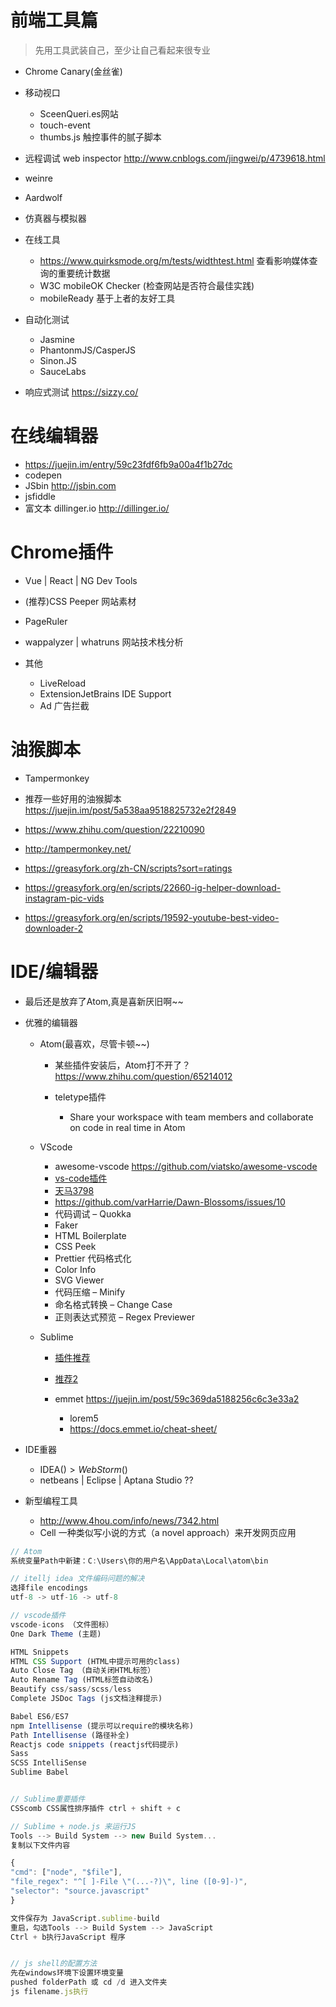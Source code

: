 # 前端工具篇

> 先用工具武装自己，至少让自己看起来很专业

- Chrome Canary(金丝雀)
- 移动视口

  - SceenQueri.es网站
  - touch-event
  - thumbs.js 触控事件的腻子脚本

- 远程调试 web inspector <http://www.cnblogs.com/jingwei/p/4739618.html>

- weinre

- Aardwolf

- 仿真器与模拟器

- 在线工具

  - <https://www.quirksmode.org/m/tests/widthtest.html> 查看影响媒体查询的重要统计数据
  - W3C mobileOK Checker (检查网站是否符合最佳实践)
  - mobileReady 基于上者的友好工具

- 自动化测试

  - Jasmine
  - PhantonmJS/CasperJS
  - Sinon.JS
  - SauceLabs



- 响应式测试 <https://sizzy.co/>


# 在线编辑器

- <https://juejin.im/entry/59c23fdf6fb9a00a4f1b27dc>
- codepen 
- JSbin http://jsbin.com
- jsfiddle
- 富文本 dillinger.io <http://dillinger.io/>

# Chrome插件

- Vue | React | NG Dev Tools
- (推荐)CSS Peeper 网站素材

- PageRuler

- wappalyzer | whatruns 网站技术栈分析

- 其他

  - LiveReload
  - ExtensionJetBrains IDE Support
  - Ad 广告拦截

# 油猴脚本

- Tampermonkey

- 推荐一些好用的油猴脚本 <https://juejin.im/post/5a538aa9518825732e2f2849>

- <https://www.zhihu.com/question/22210090>

- <http://tampermonkey.net/>

- <https://greasyfork.org/zh-CN/scripts?sort=ratings>

- <https://greasyfork.org/en/scripts/22660-ig-helper-download-instagram-pic-vids>

- <https://greasyfork.org/en/scripts/19592-youtube-best-video-downloader-2>

# IDE/编辑器

- 最后还是放弃了Atom,真是喜新厌旧啊~~
- 优雅的编辑器

  - Atom(最喜欢，尽管卡顿~~)

    - 某些插件安装后，Atom打不开了？<https://www.zhihu.com/question/65214012>
    - teletype插件

      - Share your workspace with team members and collaborate on code in real time in Atom

  - VScode

    - awesome-vscode <https://github.com/viatsko/awesome-vscode>
    - [vs-code插件](http://blog.csdn.net/u011127019/article/details/53158660)
    - [天马3798](http://blog.csdn.net/u011127019)
    - <https://github.com/varHarrie/Dawn-Blossoms/issues/10>
    - 代码调试 – Quokka
    - Faker
    - HTML Boilerplate
    - CSS Peek
    - Prettier 代码格式化
    - Color Info
    - SVG Viewer
    - 代码压缩 – Minify
    - 命名格式转换 – Change Case
    - 正则表达式预览 – Regex Previewer

  - Sublime

    - [插件推荐](http://www.jianshu.com/p/2f30ccd41165)
    - [推荐2](https://www.zhihu.com/question/37342465)
    - emmet <https://juejin.im/post/59c369da5188256c6c3e33a2>

      - lorem5
      - <https://docs.emmet.io/cheat-sheet/>

- IDE重器

  - IDEA($) > Web Storm($)
  - netbeans | Eclipse | Aptana Studio ??

- 新型编程工具

  - <http://www.4hou.com/info/news/7342.html>
  - Cell 一种类似写小说的方式（a novel approach）来开发网页应用

```javascript
// Atom
系统变量Path中新建：C:\Users\你的用户名\AppData\Local\atom\bin

// itellj idea 文件编码问题的解决
选择file encodings
utf-8 -> utf-16 -> utf-8

// vscode插件
vscode-icons （文件图标）
One Dark Theme (主题)

HTML Snippets
HTML CSS Support (HTML中提示可用的class)
Auto Close Tag （自动关闭HTML标签）
Auto Rename Tag (HTML标签自动改名)
Beautify css/sass/scss/less
Complete JSDoc Tags (js文档注释提示)

Babel ES6/ES7
npm Intellisense (提示可以require的模块名称)
Path Intellisense (路径补全)
Reactjs code snippets (reactjs代码提示)
Sass
SCSS IntelliSense
Sublime Babel


// Sublime重要插件
CSScomb CSS属性排序插件 ctrl + shift + c

// Sublime + node.js 来运行JS
Tools --> Build System --> new Build System...
复制以下文件内容

{
"cmd": ["node", "$file"],
"file_regex": "^[ ]-File \"(...-?)\", line ([0-9]-)",
"selector": "source.javascript"
}

文件保存为 JavaScript.sublime-build
重启，勾选Tools --> Build System --> JavaScript
Ctrl + b执行JavaScript 程序


// js shell的配置方法
先在windows环境下设置环境变量
pushed folderPath 或 cd /d 进入文件夹
js filename.js执行
```

